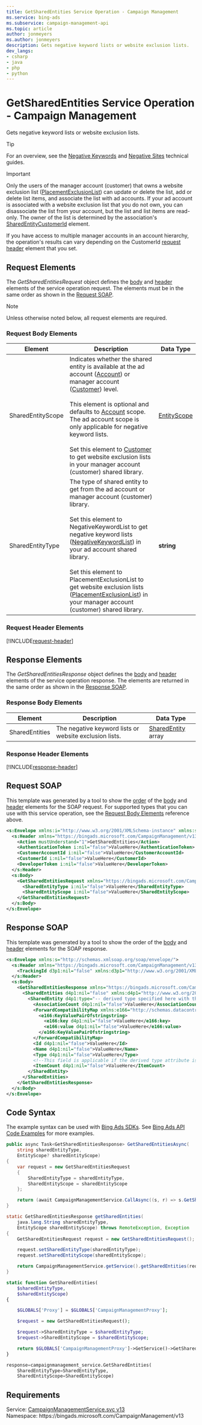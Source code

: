 ```yaml
---
title: GetSharedEntities Service Operation - Campaign Management
ms.service: bing-ads
ms.subservice: campaign-management-api
ms.topic: article
author: jonmeyers
ms.author: jonmeyers
description: Gets negative keyword lists or website exclusion lists.
dev_langs: 
- csharp
- java
- php
- python
---
```

# GetSharedEntities Service Operation - Campaign Management
Gets negative keyword lists or website exclusion lists. 

> [!TIP] 
> For an overview, see the [Negative Keywords](../guides/negative-keywords.md) and [Negative Sites](../guides/negative-sites.md) technical guides. 

> [!IMPORTANT]
> Only the users of the manager account (customer) that owns a website exclusion list ([PlacementExclusionList](placementexclusionlist.md)) can update or delete the list, add or delete list items, and associate the list with ad accounts. If your ad account is associated with a website exclusion list that you do not own, you can disassociate the list from your account, but the list and list items are read-only. The owner of the list is determined by the association's [SharedEntityCustomerId](sharedentityassociation.md#sharedentitycustomerid) element.
> 
> If you have access to multiple manager accounts in an account hierarchy, the operation's results can vary depending on the CustomerId [request header](#request-header) element that you set. 

## <a name="request"></a>Request Elements
The *GetSharedEntitiesRequest* object defines the [body](#request-body) and [header](#request-header) elements of the service operation request. The elements must be in the same order as shown in the [Request SOAP](#request-soap). 

> [!NOTE]
> Unless otherwise noted below, all request elements are required.

### <a name="request-body"></a>Request Body Elements

|Element|Description|Data Type|
|-----------|---------------|-------------|
|<a name="sharedentityscope"></a>SharedEntityScope|Indicates whether the shared entity is available at the ad account ([Account](entityscope.md#account)) or manager account ([Customer](entityscope.md#customer)) level.<br/><br/>This element is optional and defaults to [Account](entityscope.md#account) scope. The ad account scope is only applicable for negative keyword lists.<br/><br/>Set this element to [Customer](entityscope.md#customer) to get website exclusion lists in your manager account (customer) shared library.|[EntityScope](entityscope.md)|
|<a name="sharedentitytype"></a>SharedEntityType|The type of shared entity to get from the ad account or manager account (customer) library.<br/><br/>Set this element to NegativeKeywordList to get negative keyword lists ([NegativeKeywordList](negativekeywordlist.md)) in your ad account shared library.<br/><br/>Set this element to PlacementExclusionList to get website exclusion lists ([PlacementExclusionList](placementexclusionlist.md)) in your manager account (customer) shared library.|**string**|

### <a name="request-header"></a>Request Header Elements
[!INCLUDE[request-header](./includes/request-header.md)]

## <a name="response"></a>Response Elements
The *GetSharedEntitiesResponse* object defines the [body](#response-body) and [header](#response-header) elements of the service operation response. The elements are returned in the same order as shown in the [Response SOAP](#response-soap).

### <a name="response-body"></a>Response Body Elements

|Element|Description|Data Type|
|-----------|---------------|-------------|
|<a name="sharedentities"></a>SharedEntities|The negative keyword lists or website exclusion lists.|[SharedEntity](sharedentity.md) array|

### <a name="response-header"></a>Response Header Elements
[!INCLUDE[response-header](./includes/response-header.md)]

## <a name="request-soap"></a>Request SOAP
This template was generated by a tool to show the [order](../guides/services-protocol.md#element-order) of the [body](#request-body) and [header](#request-header) elements for the SOAP request. For supported types that you can use with this service operation, see the [Request Body Elements](#request-body) reference above.

```xml
<s:Envelope xmlns:i="http://www.w3.org/2001/XMLSchema-instance" xmlns:s="http://schemas.xmlsoap.org/soap/envelope/">
  <s:Header xmlns="https://bingads.microsoft.com/CampaignManagement/v13">
    <Action mustUnderstand="1">GetSharedEntities</Action>
    <AuthenticationToken i:nil="false">ValueHere</AuthenticationToken>
    <CustomerAccountId i:nil="false">ValueHere</CustomerAccountId>
    <CustomerId i:nil="false">ValueHere</CustomerId>
    <DeveloperToken i:nil="false">ValueHere</DeveloperToken>
  </s:Header>
  <s:Body>
    <GetSharedEntitiesRequest xmlns="https://bingads.microsoft.com/CampaignManagement/v13">
      <SharedEntityType i:nil="false">ValueHere</SharedEntityType>
      <SharedEntityScope i:nil="false">ValueHere</SharedEntityScope>
    </GetSharedEntitiesRequest>
  </s:Body>
</s:Envelope>
```

## <a name="response-soap"></a>Response SOAP
This template was generated by a tool to show the order of the [body](#response-body) and [header](#response-header) elements for the SOAP response.

```xml
<s:Envelope xmlns:s="http://schemas.xmlsoap.org/soap/envelope/">
  <s:Header xmlns="https://bingads.microsoft.com/CampaignManagement/v13">
    <TrackingId d3p1:nil="false" xmlns:d3p1="http://www.w3.org/2001/XMLSchema-instance">ValueHere</TrackingId>
  </s:Header>
  <s:Body>
    <GetSharedEntitiesResponse xmlns="https://bingads.microsoft.com/CampaignManagement/v13">
      <SharedEntities d4p1:nil="false" xmlns:d4p1="http://www.w3.org/2001/XMLSchema-instance">
        <SharedEntity d4p1:type="-- derived type specified here with the appropriate prefix --">
          <AssociationCount d4p1:nil="false">ValueHere</AssociationCount>
          <ForwardCompatibilityMap xmlns:e166="http://schemas.datacontract.org/2004/07/System.Collections.Generic" d4p1:nil="false">
            <e166:KeyValuePairOfstringstring>
              <e166:key d4p1:nil="false">ValueHere</e166:key>
              <e166:value d4p1:nil="false">ValueHere</e166:value>
            </e166:KeyValuePairOfstringstring>
          </ForwardCompatibilityMap>
          <Id d4p1:nil="false">ValueHere</Id>
          <Name d4p1:nil="false">ValueHere</Name>
          <Type d4p1:nil="false">ValueHere</Type>
          <!--This field is applicable if the derived type attribute is set to SharedList-->
          <ItemCount d4p1:nil="false">ValueHere</ItemCount>
        </SharedEntity>
      </SharedEntities>
    </GetSharedEntitiesResponse>
  </s:Body>
</s:Envelope>
```

## <a name="example"></a>Code Syntax
The example syntax can be used with [Bing Ads SDKs](../guides/client-libraries.md). See [Bing Ads API Code Examples](../guides/code-examples.md) for more examples.
```csharp
public async Task<GetSharedEntitiesResponse> GetSharedEntitiesAsync(
	string sharedEntityType,
	EntityScope? sharedEntityScope)
{
	var request = new GetSharedEntitiesRequest
	{
		SharedEntityType = sharedEntityType,
		SharedEntityScope = sharedEntityScope
	};

	return (await CampaignManagementService.CallAsync((s, r) => s.GetSharedEntitiesAsync(r), request));
}
```
```java
static GetSharedEntitiesResponse getSharedEntities(
	java.lang.String sharedEntityType,
	EntityScope sharedEntityScope) throws RemoteException, Exception
{
	GetSharedEntitiesRequest request = new GetSharedEntitiesRequest();

	request.setSharedEntityType(sharedEntityType);
	request.setSharedEntityScope(sharedEntityScope);

	return CampaignManagementService.getService().getSharedEntities(request);
}
```
```php
static function GetSharedEntities(
	$sharedEntityType,
	$sharedEntityScope)
{

	$GLOBALS['Proxy'] = $GLOBALS['CampaignManagementProxy'];

	$request = new GetSharedEntitiesRequest();

	$request->SharedEntityType = $sharedEntityType;
	$request->SharedEntityScope = $sharedEntityScope;

	return $GLOBALS['CampaignManagementProxy']->GetService()->GetSharedEntities($request);
}
```
```python
response=campaignmanagement_service.GetSharedEntities(
	SharedEntityType=SharedEntityType,
	SharedEntityScope=SharedEntityScope)
```

## Requirements
Service: [CampaignManagementService.svc v13](https://campaign.api.bingads.microsoft.com/Api/Advertiser/CampaignManagement/v13/CampaignManagementService.svc)  
Namespace: https\://bingads.microsoft.com/CampaignManagement/v13  

